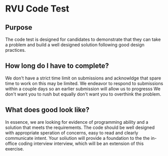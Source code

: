 # RVU Code Test

## Purpose 

The code test is designed for candidates to demonstrate that they can take a problem and build a well designed solution following good design practices.  

## How long do I have to complete?  

We don't have a strict time limit on submissions and acknowldge that spare time to work on this may be limited. We endeavor to respond to submissions within a couple days so an earlier submission will allow us to progresss
We don't want you to rush but equally don't want you to overthink the problem.

## What does good look like?

In essence, we are looking for evidence of programming ability and a solution that meets the requirements. The code should be well designed with appropriate speration of concerns, easy to read and clearly communicate intent. Your soliution will provide a foundation to the the in-office coding interview interview, which will be an extension of this exercise.